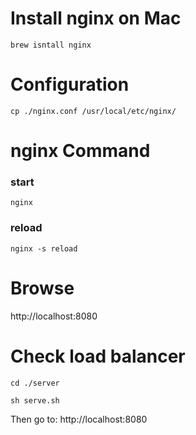 # Install nginx on Mac
```
brew isntall nginx
```

# Configuration
```
cp ./nginx.conf /usr/local/etc/nginx/
```

# nginx Command
### start
```
nginx
```

### reload
```
nginx -s reload
```

# Browse
http://localhost:8080


# Check load balancer
```
cd ./server

sh serve.sh
```

Then go to: http://localhost:8080

